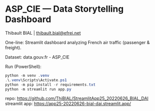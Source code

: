 # ASP_CIE — Data Storytelling Dashboard

Thibault BIAL | thibault.bial@efrei.net

One-line: Streamlit dashboard analyzing French air traffic (passenger & freight).

Dataset: data.gouv.fr - ASP_CIE 

Run (PowerShell):
```powershell
python -m venv .venv
.\.venv\Scripts\Activate.ps1
python -m pip install -r requirements.txt
python -m streamlit run app.py
```

repo: https://github.com/ThiBIAL/StreamlitApp25_20220626_BIAL_DAI
streamlit app: https://app25-20220626-bial-dai.streamlit.app/



